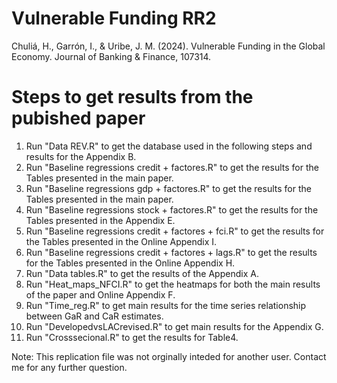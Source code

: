 # Vulnerable Funding RR2
Chuliá, H., Garrón, I., & Uribe, J. M. (2024). Vulnerable Funding in the Global Economy. Journal of Banking & Finance, 107314.


# Steps to get results from the pubished paper

1. Run "Data REV.R" to get the database used in the following steps and results for the Appendix B.
2. Run "Baseline regressions credit + factores.R" to get the results for the Tables presented in the main paper.
3. Run "Baseline regressions gdp + factores.R" to get the results for the Tables presented in the main paper.
4. Run "Baseline regressions stock + factores.R" to get the results for the Tables presented in the Appendix E.
5. Run "Baseline regressions credit + factores + fci.R" to get the results for the Tables presented in the Online Appendix I.
6. Run "Baseline regressions credit + factores + lags.R" to get the results for the Tables presented in the Online Appendix H.
7. Run "Data tables.R" to get the results of the Appendix A.
8. Run "Heat_maps_NFCI.R" to get the heatmaps for both the main results of the paper and Online Appendix F.
9. Run "Time_reg.R" to get main results for the time series relationship between GaR and CaR estimates.
10. Run "DevelopedvsLACrevised.R" to get main results for the Appendix G.
11. Run "Crosssecional.R" to get the results for Table4.

Note: This replication file was not orginally inteded for another user. Contact me for any further question.
